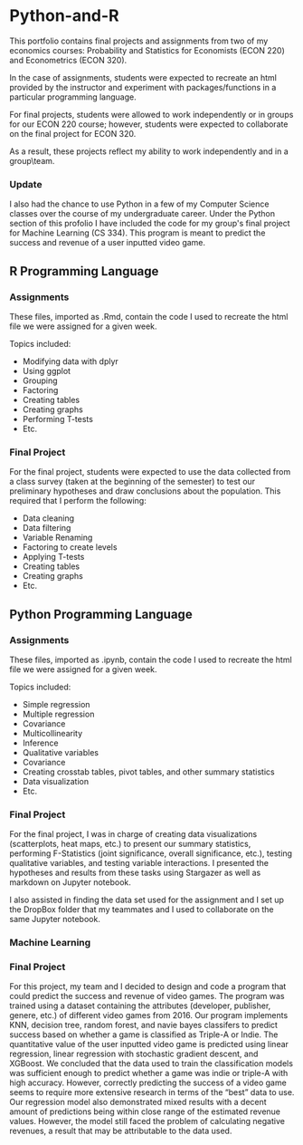 # Python-and-R
This portfolio contains final projects and assignments from two of my economics courses: Probability and Statistics for Economists (ECON 220) and Econometrics (ECON 320). 

In the case of assignments, students were expected to recreate an html provided by the instructor and experiment with packages/functions in a particular programming  language. 

For final projects, students were allowed to work independently or in groups for our ECON 220 course; however, students were expected to collaborate on the final project for ECON 320. 

As a result, these projects reflect my ability to work independently and in a group\team.

### Update
I also had the chance to use Python in a few of my Computer Science classes over the course of my undergraduate career. Under the Python section of this profolio I have included the code for my group's final project for Machine Learning (CS 334). This program is meant to predict the success and revenue of a user inputted video game.

## R Programming Language 

### Assignments
These files, imported as .Rmd, contain the code I used to recreate the html file we were assigned for a given week. 

Topics included:
* Modifying data with dplyr
* Using ggplot
* Grouping 
* Factoring 
* Creating tables 
* Creating graphs
* Performing T-tests
* Etc.

### Final Project
For the final project, students were expected to use the data collected from a class survey (taken at the beginning of the semester) to test our preliminary hypotheses and draw conclusions about the population.
This required that I perform the following: 
* Data cleaning 
* Data filtering
* Variable Renaming  
* Factoring to create levels
* Applying T-tests
* Creating tables
* Creating graphs
* Etc. 

## Python Programming Language 

### Assignments
These files, imported as .ipynb, contain the code I used to recreate the html file we were assigned for a given week.

Topics included:
* Simple regression 
* Multiple regression
* Covariance 
* Multicollinearity
* Inference
* Qualitative variables
* Covariance  
* Creating crosstab tables, pivot tables, and other summary statistics 
* Data visualization 
* Etc.

### Final Project 
For the final project, I was in charge of creating data visualizations (scatterplots, heat maps, etc.) to present our summary statistics, performing F-Statistics (joint significance, overall significance, etc.), testing qualitative variables, and testing variable interactions. I presented the hypotheses and results from these tasks using Stargazer as well as markdown on Jupyter notebook. 

I also assisted in finding the data set used for the assignment and I set up the DropBox folder that my teammates and I used to collaborate on the same Jupyter notebook. 

### Machine Learning 

### Final Project 
For this project, my team and I decided to design and code a program that could predict the success and revenue of video games. The program was trained using a dataset containing the attributes (developer, publisher, genere, etc.) of different video games from 2016. Our program implements KNN, decision tree, random forest, and navie bayes classifers to predict success based on whether a game is classified as Triple-A or Indie. The quantitative value of the user inputted video game is predicted using linear regression, linear regression with stochastic gradient descent, and XGBoost. 
We concluded that the data used to train the classification models was sufficient enough to predict whether a game was indie or triple-A with high accuracy. However, correctly predicting the success of a video game seems to require more extensive research in terms of the “best” data to use. Our regression model also demonstrated mixed results with a decent amount of predictions being within close range of the estimated revenue values. However, the model still faced the problem of calculating negative revenues, a result that may be attributable to the data used. 

